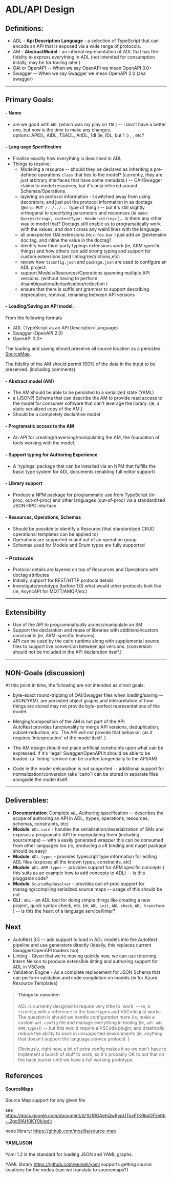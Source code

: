 # ADL/API Design

## Definitions: 
- ADL - __Api Description Language__ -  a selection of TypeScript that can encode an API that is exposed via a wide range of protocols.
- AM  - __AbstractModel__ - an internal representation of ADL that has the fidelity to express everything in ADL (not intended for consumption initally, may be for tooling later.)
- OAI or OpenAPI -- When we say OpenAPI we mean OpenAPI 3.0+ 
- Swagger -- When we say Swagger we mean OpenAPI 2.0 (aka swagger)

<hr>

## Primary Goals:

#### - Name 
- are we good with `ADL` (which was my play on `IDL`) -- I don't have a better one, but now is the time to make any changes. <br>
options: APIDL, AiDL, TSADL, AltDL, 1dl (ie, IDL, but 1 :) ,  , etc? 

#### - Lang uage Specification

- Finalize exactly how everything is described in ADL
- Things to resolve:
  - Modeling a resource -- should they be declared as inheriting a pre-defined operations `class` that ties to the model? (currently, they are just arbitrary interfaces that have some metadata.) -- OAI/Swagger claims to model resources, but it's only inferred around Schemas/Operations. 
  - layering on protocol information -  I switched away from using decorators, and just put the protocol information in as doctags  (`@http PUT /../../...` type of thing ) -- but it's still slightly orthoganal to specifying parameters and responses (ie `name: Query<string>, contentType: Header<string>` )... is there any other way to model that? Doctags still enable us to programatically work with the values, and don't cross any weird lines with the language. 
  - all unexpected OAI extensions (ie,`x-foo-bar` ) just add an @extension doc tag, and inline the value in the doctag?
  - Identify how third-party typings extensions work (ie, ARM specific things) and how others can add strong typing and support for custom extensions (and linting/restrictions,etc)
  - review how `tsconfig.json` and `package.json` are used to configure an ADL project.
  - support Models/Resources/Operations spanning multiple API versions. (without having to perform disambiguation/deduplication/reduction )
  - ensure that there is sufficient grammar to support describing deprecation, removal, renaming between API versions 

#### - Loading/Saving an API model:
From the following formats

- ADL (TypeScript as an API Description Language) 
- Swagger (OpenAPI 2.0)
- OpenAPI 3.0+ 

The loading and saving should preserve all source location as a persisted [SourceMap](#SourceMaps).

The fidelity of the AM should permit 100% of the data in the input to be preserved. (including comments)


#### - Abstract model (AM)
- The AM should be able to be persisted to a serialized state (YAML)
- a (JSON?) Schema that can describe the AM to provide read access to the model for consumer software that can't leverage the library. (ie, a static serialized copy of the AM.)
- Should be a completely declaritive model

#### - Programatic access to the AM 

- An API for creating/traversing/manipulating the AM, the foundation of tools working with the model.

#### - Support typing for Authoring Experience
- A 'typings' package that can be installed via an NPM that fulfills the basic type system for ADL documents (enabling full editor support)

#### - Library support
- Produce a NPM package for programmatic use from TypeScript (in-proc, out-of-proc) and other languages (out-of-proc) via a standardized JSON-RPC interface

#### - Resources, Operations, Schemas
- Should be possible to identify a Resource (that standardized CRUD operational templates can be applied to)
- Operations are supported in and out of an operation group
- Schemas used for Models and Enum types are fully supported

### - Protocols 
- Protocol details are layered on top of Resources and Operations with doctag attributes
- Initially, support for REST/HTTP protocol details 
- Investigate/prototype (before 1.0) what would other protocols look like (ie, AsyncAPI for MQTT/AMQP/etc)


<hr>

## Extensibility

- Use of the API to programmatically access/manipulate an SM 
- Support the declaration and reuse of libraries with additional/custom constraints  (ie, ARM-specific features)
- API can be used by the cairo runtime along with supplemental source files to support live conversion between api versions. (conversion should not be included in the API declaration itself.)

<hr>

## NON-Goals (discussion)
At this point in time, the following are not intended as direct goals: 

- byte-exact round-tripping of OAI/Swagger files when loading/saving -- JSON/YAML are persisted object graphs and interpretation of how things are stored may not provide byte-perfect 
  representations of the model. 

- Merging/composition of the AM is not part of the API<br>
  AutoRest provides functionality to merge API versions, deduplication, subset-reduction, etc. 
  The API will not provide that behavior. (as it requires 'interpretation' of the model itself. )

- The AM design should not place artificial constraints upon what can be expressed. If it's 'legal' Swagger/OpenAPI it should be able to be loaded. (a 'linting' service can be crafted tangentially to the API/AM)

- Code in the model delcaration is not supported -- additional support for normalization/conversion (aka 'cairo')  can be stored in separate files alongside the model itself.

<hr>

## Deliverables: 
- __Documentation__: Complete `ADL` Authoring specification -- describes the scope of authoring an API in ADL, (types, operations, resources, schemas, constraints, etc)
- __Module__: `ADL.core` - handles the serialization/deserialization of SMs and exposes a programatic API for manipulating them (including sourcemaps) -- with a easily generated wrapper this can be consumed from other languages too (ie, producing a c# binding and nuget package should be easy)
- __Module__: `ADL.types` - provides typescript type information for editing ADL files (exposes all the known types, constraints, etc)
- __Module__: `ADL.ARM.types` -- provides support for ARM specific concepts ( this suits as an example how to add concepts to ADL) -- is this pluggable code? 
- __Module__: `SourceMapResolver` - provides out-of-proc support for managing/compiling serialized source maps  -- usage of this should be not 
- __CLI__ : `ADL` - an ADL tool for doing simple things like creating a new project, quick syntax check, etc. (ie, `ADL init`, `ADL check`, `ADL transform` )  -- is this the heart of a language service/linter?  

## Next
- AutoRest 3.5 -- add support to load in ADL models into the AutoRest pipeline and use generators directly (ideally, this replaces current Swagger/OpenAPI loaders too)
- Linting - Given that we're moving quickly now, we can use returning Intern Nelson to produce extensible linting and authoring support for ADL in VSCode
- Validation Engine - As a complete replacement for JSON Schema that can perform validation and code completion on models (ie for Azure Resource Templates)

> #### Things to consider:
> ADL is currently designed to require very little to 'work' -- ie, a `tsconfig` with a reference to the base types and VSCode just works. 
  The question is should we handle configuration more (ie, make a custom `adl.config` file and manage everything in tooling (ie, `adl add ARM.types`)) -- but this would require a VSCode plugin, and drastically reduce the ability to work in unsupported environments (ie, anything that doesn't support the language service protocol. )
>
>  Obviously, right now, a bit of extra config makes it so we don't have to implement a bunch of stuff to work, so it's probably OK to put that on the back burner until we have a full working prototype.


## References

#### SourceMaps
Source Map support for any given file

  see https://docs.google.com/document/d/1U1RGAehQwRypUTovF1KRlpiOFze0b-_2gc6fAH0KY0k/edit  

  node library: https://github.com/mozilla/source-map

#### YAML/JSON
  Yaml 1.2 is the standard for loading JSON and YAML graphs.
   
  YAML library https://github.com/eemeli/yaml supports getting source locations for the nodes
  (can we translate to sourcemaps?)

